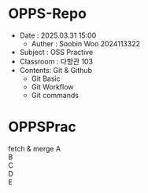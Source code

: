# OPPS-Repo
- Date : 2025.03.31 15:00
    - Auther : Soobin Woo
    2024113322
- Subject : OSS Practive
- Classroom : 다향관 103
- Contents: Git & Github
    - Git Basic
    - Git Workflow
    - Git commands
# OPPSPrac
fetch & merge
A  
B  
C  
D  
E  